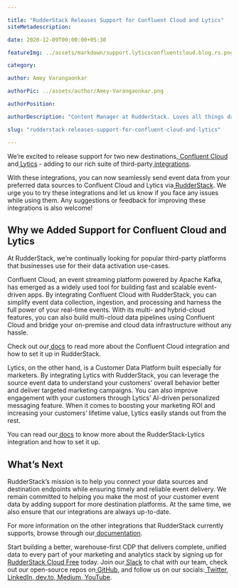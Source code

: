 ```yaml
---

title: "RudderStack Releases Support for Confluent Cloud and Lytics"
siteMetadescription:

date: 2020-12-09T00:00:00+05:30

featureImg: ../assets/markdown/support.lyticsconfluentcloud.blog.rs.png

category: 

author: Amey Varangaonkar

authorPic: ../assets/author/Amey-Varangaonkar.png

authorPosition: 

authorDescription: "Content Manager at RudderStack. Loves all things data. Manchester United, music, and sci-fi fan, among other things."

slug: "rudderstack-releases-support-for-confluent-cloud-and-lytics"

---
```


We’re excited to release support for two new destinations,[ Confluent Cloud](http://confluent.io/confluent-cloud/) and[ Lytics](https://www.lytics.com/) - adding to our rich suite of third-party[ integrations](https://rudderstack.com/integration/). 

With these integrations, you can now seamlessly send event data from your preferred data sources to Confluent Cloud and Lytics via[ RudderStack](http://www.rudderstack.com). We urge you to try these integrations and let us know if you face any issues while using them. Any suggestions or feedback for improving these integrations is also welcome!


## **Why we Added Support for Confluent Cloud and Lytics**

At RudderStack, we’re continually looking for popular third-party platforms that businesses use for their data activation use-cases. 

Confluent Cloud, an event streaming platform powered by Apache Kafka, has emerged as a widely used tool for building fast and scalable event-driven apps. By integrating Confluent Cloud with RudderStack, you can simplify event data collection, ingestion, and processing and harness the full power of your real-time events. With its multi- and hybrid-cloud features, you can also build multi-cloud data pipelines using Confluent Cloud and bridge your on-premise and cloud data infrastructure without any hassle. 

Check out our[ docs](https://docs.rudderstack.com/destinations/confluent-cloud) to read more about the Confluent Cloud integration and how to set it up in  RudderStack.

Lytics, on the other hand, is a Customer Data Platform built especially for marketers. By integrating Lytics with RudderStack, you can leverage the source event data to understand your customers’ overall behavior better and deliver targeted marketing campaigns. You can also improve engagement with your customers through Lytics’ AI-driven personalized messaging feature. When it comes to boosting your marketing ROI and increasing your customers’ lifetime value, Lytics easily stands out from the rest.

You can read our[ docs](https://docs.rudderstack.com/destinations/lytics) to know more about the RudderStack-Lytics integration and how to set it up.


## **What’s Next**

RudderStack’s mission is to help you connect your data sources and destination endpoints while ensuring timely and reliable event delivery. We remain committed to helping you make the most of your customer event data by adding support for more destination platforms. At the same time, we also ensure that our integrations are always up-to-date. 

For more information on the other integrations that RudderStack currently supports, browse through our[ documentation](https://docs.rudderstack.com/).

Start building a better, warehouse-first CDP that delivers complete, unified data to every part of your marketing and analytics stack by signing up for[ RudderStack Cloud Free](https://app.rudderlabs.com/signup?type=freetrial) today. Join our[ Slack](https://resources.rudderstack.com/join-rudderstack-slack) to chat with our team, check out our open-source repos on[ GitHub](https://github.com/rudderlabs), and follow us on our socials:[ Twitter](https://twitter.com/RudderStack),[ LinkedIn](https://www.linkedin.com/company/rudderlabs/),[ dev.to](https://dev.to/rudderstack),[ Medium](https://rudderstack.medium.com/),[ YouTube](https://www.youtube.com/channel/UCgV-B77bV_-LOmKYHw8jvBw).
